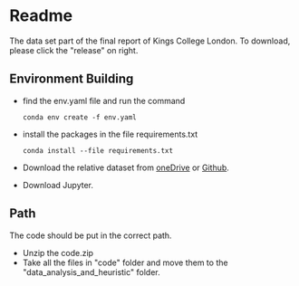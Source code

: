 # Readme
The data set part of the final report of Kings College London.
To download, please click the "release" on right.

## Environment Building

- find the env.yaml file and run the command 

  ```
  conda env create -f env.yaml
  ```

- install the packages in the file requirements.txt

  ```
  conda install --file requirements.txt
  ```

- Download the relative dataset from [oneDrive](https://emckclac-my.sharepoint.com/:u:/g/personal/k1924139_kcl_ac_uk/EbAvTfVfWb9MuVDdBiTcyw4Bk_xqU4bw2bvxP24g38OP6Q?e=x2jUoU) or [Github](https://github.com/VV-A-VV/final_report_data_set/releases/tag/1.0).

- Download Jupyter.

## Path

The code should be put in the correct path.

- Unzip the code.zip
- Take all the files in "code" folder and move them to the "data_analysis_and_heuristic" folder.

